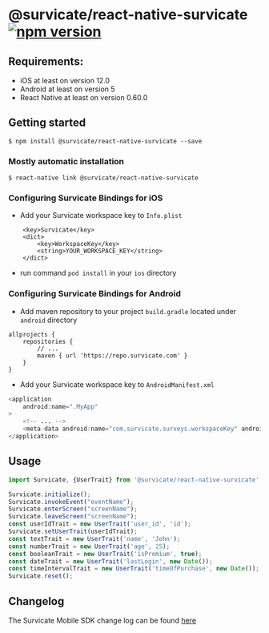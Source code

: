 # @survicate/react-native-survicate [![npm version](https://badge.fury.io/js/%40survicate%2Freact-native-survicate.svg)](https://badge.fury.io/js/%40survicate%2Freact-native-survicate)

## Requirements:
- iOS at least on version 12.0
- Android at least on version 5
- React Native at least on version 0.60.0

## Getting started

`$ npm install @survicate/react-native-survicate --save`

### Mostly automatic installation

`$ react-native link @survicate/react-native-survicate`

### Configuring Survicate Bindings for iOS
- Add your Survicate workspace key to `Info.plist`
```
	<key>Survicate</key>
	<dict>
		<key>WorkspaceKey</key>
		<string>YOUR_WORKSPACE_KEY</string>
	</dict>
```
- run command `pod install` in your `ios` directory

### Configuring Survicate Bindings for Android

- Add maven repository to your project `build.gradle` located under `android` directory
```
allprojects {
    repositories {
        // ...
        maven { url 'https://repo.survicate.com' }
    }
}
```
- Add your Survicate workspace key to `AndroidManifest.xml`
```java
<application
    android:name=".MyApp"
>
    <!-- ... -->
    <meta-data android:name="com.survicate.surveys.workspaceKey" android:value="YOUR_WORKSPACE_KEY"/>
</application>
```

## Usage
```javascript
import Survicate, {UserTrait} from '@survicate/react-native-survicate';

Survicate.initialize();
Survicate.invokeEvent("eventName");
Survicate.enterScreen("screenName");
Survicate.leaveScreen("screenName");
const userIdTrait = new UserTrait('user_id', 'id');
Survicate.setUserTrait(userIdTrait);
const textTrait = new UserTrait('name', 'John');
const numberTrait = new UserTrait('age', 25);
const booleanTrait = new UserTrait('isPremium', true);
const dateTrait = new UserTrait('lastLogin', new Date());
const timeIntervalTrait = new UserTrait('timeOfPurchase', new Date());
Survicate.reset();
```

## Changelog

The Survicate Mobile SDK change log can be found [here](https://developers.survicate.com/mobile-sdk/react-native/#changelog)
